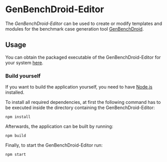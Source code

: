 # GenBenchDroid-Editor
The *GenBenchDroid-Editor* can be used to create or modify templates and modules for the benchmark case generation tool [GenBenchDroid](https://github.com/stschott/genbenchdroid).

## Usage
You can obtain the packaged executable of the GenBenchDroid-Editor for your system [here](https://github.com/stschott/genbenchdroid-editor/tree/main/dist).

### Build yourself
If you want to build the application yourself, you need to have [Node.js](https://nodejs.org/) installed.

To install all required dependencies, at first the following command has to be executed inside the directory containing the GenBenchDroid-Editor:
```
npm install
```

Afterwards, the application can be built by running:
```
npm build
```

Finally, to start the GenBenchDroid-Editor run:
```
npm start
```
